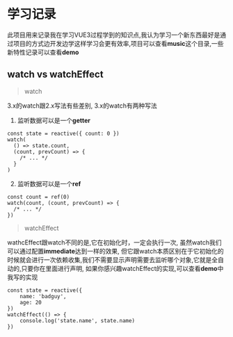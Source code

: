 # 学习记录

此项目用来记录我在学习VUE3过程学到的知识点,我认为学习一个新东西最好是通过项目的方式边开发边学这样学习会更有效率,项目可以查看**music**这个目录,一些新特性记录可以查看**demo**

## watch vs watchEffect

> watch

3.x的watch跟2.x写法有些差别, 3.x的watch有两种写法

1. 监听数据可以是一个**getter**

```
const state = reactive({ count: 0 })
watch(
  () => state.count,
  (count, prevCount) => {
    /* ... */
  }
)
```

2. 监听数据可以是一个**ref**

```
const count = ref(0)
watch(count, (count, prevCount) => {
  /* ... */
})
```

> watchEffect

wathcEffect跟watch不同的是,它在初始化时，一定会执行一次, 虽然watch我们可以通过配置**immediate**达到一样的效果, 但它跟watch本质区别在于它初始化的时候就会进行一次依赖收集,我们不需要显示声明需要去监听哪个对象,它就是全自动的,只要你在里面进行声明, 如果你感兴趣watchEffect的实现,可以查看**demo**中我写的实现

```
const state = reactive({
    name: 'badguy',
    age: 20
})
watchEffect(() => {
    console.log('state.name', state.name)
})
```

